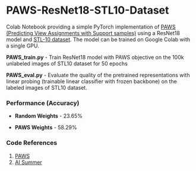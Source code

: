 # PAWS-ResNet18-STL10-Dataset


Colab Notebook providing a simple PyTorch implementation of [PAWS (Predicting View Assignments with Support samples)](https://openaccess.thecvf.com/content/ICCV2021/papers/Assran_Semi-Supervised_Learning_of_Visual_Features_by_Non-Parametrically_Predicting_View_Assignments_ICCV_2021_paper.pdf) using a ResNet18 model and [STL-10 dataset](https://cs.stanford.edu/~acoates/stl10/). The model can be trained on Google Colab with a single GPU.

**PAWS_train.py** - Train ResNet18 model with PAWS objective on the 100k unlabeled images of STL10 dataset for 50 epochs

**PAWS_eval.py** - Evaluate the quality of the pretrained representations with linear probing (trainable linear classifier with frozen backbone) on the labeled images of STL10 dataset.



### Performance (Accuracy)

  - **Random Weights** - 23.65%
  
  - **PAWS Weights** - 58.29%



### Code References
  1. [PAWS](https://github.com/facebookresearch/suncet)
  2. [AI Summer](https://github.com/The-AI-Summer/simclr)
